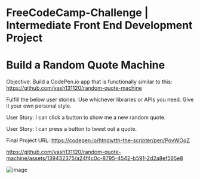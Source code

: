 # FreeCodeCamp-Challenge | Intermediate Front End Development Project

# Build a Random Quote Machine

Objective: Build a CodePen.io app that is functionally similar to this: https://github.com/yash131120/random-quote-machine

Fulfill the below user stories. Use whichever libraries or APIs you need. Give it your own personal style.

User Story: I can click a button to show me a new random quote.

User Story: I can press a button to tweet out a quote.

Final Project URL: https://codepen.io/htndwtth-the-scripter/pen/PovWOqZ

https://github.com/yash131120/random-quote-machine/assets/139432375/a24f4c0c-8795-4542-b591-2d2a8ef565e8

![image](https://github.com/yash131120/random-quote-machine/assets/139432375/0a58ba24-1dbf-40f5-87ef-d42a20224797)
